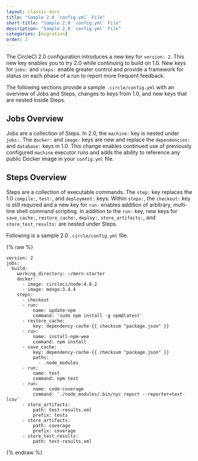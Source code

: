 ```yaml
---
layout: classic-docs
title: "Sample 2.0 `config.yml` File"
short-title: "Sample 2.0 `config.yml` File"
description: "Sample 2.0 `config.yml` File"
categories: [migration]
order: 2
---
```


The CircleCI 2.0 configuration introduces a new key for `version: 2`. This new key enables you to try 2.0 while continuing to build on 1.0. New keys for `jobs:` and `steps:` enable greater control and provide a framework for status on each phase of a run to report more frequent feedback.

The following sections provide a sample `.circle/config.yml` with an overview of Jobs and Steps, changes to keys from 1.0, and new keys that are nested inside Steps. 

## Jobs Overview

Jobs are a collection of Steps. In 2.0, the `machine:` key is nested under `jobs:`. The `docker:` and `image:` keys are new and replace the `dependencies:` and `database:` keys in 1.0. This change enables continued use of previously configured `machine` executor runs and adds the ability to reference any public Docker image in your `config.yml` file. 

## Steps Overview

Steps are a collection of executable commands. The `step:` key replaces the 1.0 `compile:`, `test:`, and `deployment:` keys. Within `steps:`, the `checkout:` key is still required and a new key for `run:` enables addition of arbitrary, multi-line shell command scripting.  In addition to the `run:` key, new keys for `save_cache:`, `restore_cache:`,  `deploy:`, `store_artifacts:`, and `store_test_results:` are nested under Steps. 

Following is a sample 2.0 `.circle/config.yml` file. 

{% raw %}
```
version: 2
jobs:
  build:
    working_directory: ~/mern-starter
    docker:
      - image: circleci/node:4.8.2
      - image: mongo:3.4.4
    steps:
      - checkout
      - run:
          name: update-npm
          command: 'sudo npm install -g npm@latest'
      - restore_cache:
          key: dependency-cache-{{ checksum "package.json" }}
      - run:
          name: install-npm-wee
          command: npm install
      - save_cache:
          key: dependency-cache-{{ checksum "package.json" }}
          paths:
            - .node_modules
      - run:
          name: test
          command: npm test
      - run:
          name: code-coverage
          command: './node_modules/.bin/nyc report --reporter=text-lcov'
      - store_artifacts:
          path: test-results.xml
          prefix: tests
      - store_artifacts:
          path: coverage
          prefix: coverage
      - store_test_results:
          path: test-results.xml
```
{% endraw %}

